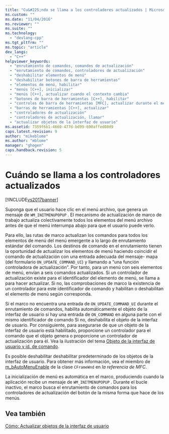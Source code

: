 ```yaml
---
title: "Cu&#225;ndo se llama a los controladores actualizados | Microsoft Docs"
ms.custom: ""
ms.date: "11/04/2016"
ms.reviewer: ""
ms.suite: ""
ms.technology: 
  - "devlang-cpp"
ms.tgt_pltfrm: ""
ms.topic: "article"
dev_langs: 
  - "C++"
helpviewer_keywords: 
  - "enrutamiento de comandos, comandos de actualización"
  - "enrutamiento de comandos, controladores de actualización"
  - "deshabilitar elementos de menú"
  - "deshabilitar botones de barra de herramientas"
  - "elementos de menú, habilitar"
  - "menús [C++], inicializar"
  - "menús [C++], actualizar cuando el contexto cambia"
  - "botones de barra de herramientas [C++], habilitar"
  - "controles de barra de herramientas [MFC], actualizar durante el método OnIdle"
  - "barras de herramientas [C++], actualizar"
  - "controladores de actualización"
  - "controladores de actualización, llamar"
  - "actualizar objetos de la interfaz de usuario"
ms.assetid: 7359f6b1-4669-477d-bd99-690affed08d9
caps.latest.revision: 9
author: "mikeblome"
ms.author: "mblome"
manager: "ghogen"
caps.handback.revision: 5
---
```

# Cu&#225;ndo se llama a los controladores actualizados
[!INCLUDE[vs2017banner](../assembler/inline/includes/vs2017banner.md)]

Suponga que el usuario hace clic en el menú archivo, que genera un mensaje de `WM_INITMENUPOPUP` .  El mecanismo de actualización de marco de trabajo actualiza colectivamente todos los elementos del menú archivo antes de que el menú interrumpa abajo para que el usuario puede verlo.  
  
 Para ello, las rutas de marco actualizan los comandos para todos los elementos de menú del menú emergente a lo largo de enrutamiento estándar del comando.  Los destinos de comando en el enrutamiento tienen la oportunidad de actualizar los elementos de menú haciendo coincidir el comando de actualización con una entrada adecuada del mensaje\- mapa \(del formulario `ON_UPDATE_COMMAND_UI`\) y llamando a “una función controladora de actualización”.  Por tanto, para un menú con seis elementos de menú, envían a seis comandos actualizados.  Si un controlador de actualización existe para el identificador del elemento de menú, se llama a para hacer actualizar.  Si no, las comprobaciones de marco la existencia de un controlador para este identificador de comando y habilitan o deshabilitan el elemento de menú según corresponda.  
  
 Si el marco no encuentra una entrada de `ON_UPDATE_COMMAND_UI` durante el enrutamiento de comandos, habilita automáticamente el objeto de la interfaz de usuario si hay una entrada de `ON_COMMAND` en alguna parte con el mismo identificador de comando  Si no, deshabilita el objeto de la interfaz de usuario.  Por consiguiente, para asegurarse de que un objeto de la interfaz de usuario está habilitado, proporcione un controlador para el comando que el objeto genera o proporcione un controlador de actualización para él.  Vea la ilustración del tema [Objeto de la interfaz de usuario y id. de comando](../mfc/user-interface-objects-and-command-ids.md).  
  
 Es posible deshabilitar deshabilitar predeterminado de los objetos de la interfaz de usuario.  Para obtener más información, vea el miembro de [m\_bAutoMenuEnable](../Topic/CFrameWnd::m_bAutoMenuEnable.md) de la clase `CFrameWnd` en *la referencia de MFC*.  
  
 La inicialización de menú es automática en el marco, produciendo cuando la aplicación recibe un mensaje de `WM_INITMENUPOPUP` .  Durante el bucle inactivo, el marco busca el enrutamiento de comandos para los controladores de actualización del botón de la misma forma que hace de los menús.  
  
## Vea también  
 [Cómo: Actualizar objetos de la interfaz de usuario](../mfc/how-to-update-user-interface-objects.md)